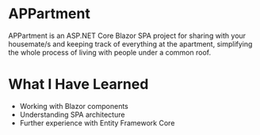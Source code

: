 # APPartment

APPartment is an ASP.NET Core Blazor SPA project for sharing with your housemate/s and keeping track of everything at the apartment, simplifying the whole process of living with people under a common roof.

# What I Have Learned

* Working with Blazor components
* Understanding SPA architecture
* Further experience with Entity Framework Core